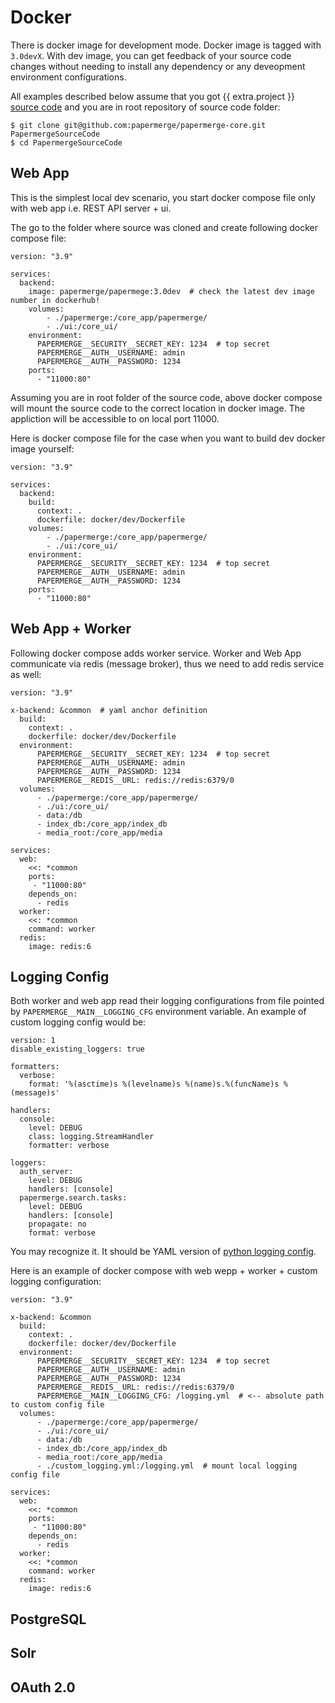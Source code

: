 # Docker

There is docker image for development mode. Docker image is tagged with `3.0devX`.
With dev image, you can get feedback of your source code changes without needing to install
any dependency or any deveopment environment configurations.

All examples described below assume that you got {{ extra.project }} <a href="https://github.com/papermerge/papermerge-core" class="external-link" target="_blank">source code</a>
and you are in root repository of source code folder:


    $ git clone git@github.com:papermerge/papermerge-core.git PapermergeSourceCode
    $ cd PapermergeSourceCode


## Web App

This is the simplest local dev scenario, you start docker compose file only with
web app i.e. REST API server + ui.

The go to the folder where source was cloned and create following docker compose file:

    version: "3.9"

    services:
      backend:
        image: papermerge/papermege:3.0dev  # check the latest dev image number in dockerhub!
        volumes:
            - ./papermerge:/core_app/papermerge/
            - ./ui:/core_ui/
        environment:
          PAPERMERGE__SECURITY__SECRET_KEY: 1234  # top secret
          PAPERMERGE__AUTH__USERNAME: admin
          PAPERMERGE__AUTH__PASSWORD: 1234
        ports:
          - "11000:80"


Assuming you are in root folder of the source code, above docker compose will
mount the source code to the correct location in docker image. The appliction will
be accessible to on local port 11000.

Here is docker compose file for the case when you want to build dev docker image yourself:

    version: "3.9"

    services:
      backend:
        build:
          context: .
          dockerfile: docker/dev/Dockerfile
        volumes:
            - ./papermerge:/core_app/papermerge/
            - ./ui:/core_ui/
        environment:
          PAPERMERGE__SECURITY__SECRET_KEY: 1234  # top secret
          PAPERMERGE__AUTH__USERNAME: admin
          PAPERMERGE__AUTH__PASSWORD: 1234
        ports:
          - "11000:80"


## Web App + Worker

Following docker compose adds worker service. Worker and Web App
communicate via redis (message broker), thus we need to add redis service as
well:

    version: "3.9"

    x-backend: &common  # yaml anchor definition
      build:
        context: .
        dockerfile: docker/dev/Dockerfile
      environment:
          PAPERMERGE__SECURITY__SECRET_KEY: 1234  # top secret
          PAPERMERGE__AUTH__USERNAME: admin
          PAPERMERGE__AUTH__PASSWORD: 1234
          PAPERMERGE__REDIS__URL: redis://redis:6379/0
      volumes:
          - ./papermerge:/core_app/papermerge/
          - ./ui:/core_ui/
          - data:/db
          - index_db:/core_app/index_db
          - media_root:/core_app/media

    services:
      web:
        <<: *common
        ports:
         - "11000:80"
        depends_on:
          - redis
      worker:
        <<: *common
        command: worker
      redis:
        image: redis:6



## Logging Config

Both worker and web app read their logging configurations from file pointed by
`PAPERMERGE__MAIN__LOGGING_CFG` environment variable. An example of custom
logging config would be:

    version: 1
    disable_existing_loggers: true

    formatters:
      verbose:
        format: '%(asctime)s %(levelname)s %(name)s.%(funcName)s %(message)s'

    handlers:
      console:
        level: DEBUG
        class: logging.StreamHandler
        formatter: verbose

    loggers:
      auth_server:
        level: DEBUG
        handlers: [console]
      papermerge.search.tasks:
        level: DEBUG
        handlers: [console]
        propagate: no
        format: verbose

You may recognize it. It should be YAML version of <a href="https://docs.python.org/3/library/logging.config.html#configuration-file-format" class="external-link" target="_blank">python logging config</a>.

Here is an example of docker compose with web wepp + worker + custom logging configuration:

    version: "3.9"

    x-backend: &common
      build:
        context: .
        dockerfile: docker/dev/Dockerfile
      environment:
          PAPERMERGE__SECURITY__SECRET_KEY: 1234  # top secret
          PAPERMERGE__AUTH__USERNAME: admin
          PAPERMERGE__AUTH__PASSWORD: 1234
          PAPERMERGE__REDIS__URL: redis://redis:6379/0
          PAPERMERGE__MAIN__LOGGING_CFG: /logging.yml  # <-- absolute path to custom config file
      volumes:
          - ./papermerge:/core_app/papermerge/
          - ./ui:/core_ui/
          - data:/db
          - index_db:/core_app/index_db
          - media_root:/core_app/media
          - ./custom_logging.yml:/logging.yml  # mount local logging config file

    services:
      web:
        <<: *common
        ports:
         - "11000:80"
        depends_on:
          - redis
      worker:
        <<: *common
        command: worker
      redis:
        image: redis:6


## PostgreSQL

## Solr

## OAuth 2.0
